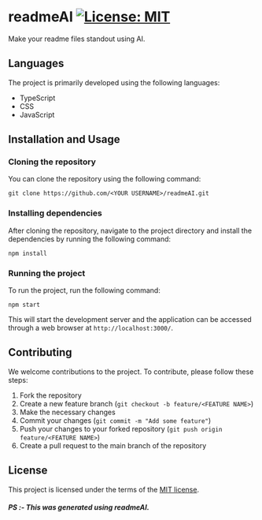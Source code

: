 # readmeAI [![License: MIT](https://img.shields.io/badge/License-MIT-yellow.svg)](https://opensource.org/licenses/MIT)

Make your readme files standout using AI.

## Languages

The project is primarily developed using the following languages:

- TypeScript
- CSS
- JavaScript

## Installation and Usage

### Cloning the repository

You can clone the repository using the following command:

```
git clone https://github.com/<YOUR USERNAME>/readmeAI.git
```

### Installing dependencies

After cloning the repository, navigate to the project directory and install the dependencies by running the following command:

```
npm install
```

### Running the project

To run the project, run the following command:

```
npm start
```

This will start the development server and the application can be accessed through a web browser at `http://localhost:3000/`.

## Contributing

We welcome contributions to the project. To contribute, please follow these steps:

1. Fork the repository
2. Create a new feature branch (`git checkout -b feature/<FEATURE NAME>`)
3. Make the necessary changes
4. Commit your changes (`git commit -m "Add some feature"`)
5. Push your changes to your forked repository (`git push origin feature/<FEATURE NAME>`)
6. Create a pull request to the main branch of the repository

## License

This project is licensed under the terms of the [MIT license](https://opensource.org/licenses/MIT).



##### PS :- This was generated using readmeAI. 